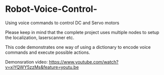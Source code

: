 # Robot-Voice-Control-
Using voice commands to control DC and Servo motors

Please keep in mind that the complete project uses multiple nodes to setup the localization, laserscanner etc. 

This code demonstrates one way of using a dictionary to encode voice commands and execute possible actions.

Demonsration video:
https://www.youtube.com/watch?v=xiYQWY5zzMs&feature=youtu.be
